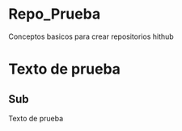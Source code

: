 # Repo_Prueba
Conceptos basicos para crear repositorios hithub

# Texto de prueba
## Sub
Texto de prueba
